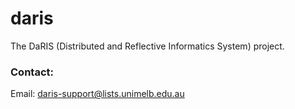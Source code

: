 # daris
The DaRIS (Distributed and Reflective Informatics System) project.


### Contact:
Email: daris-support@lists.unimelb.edu.au
